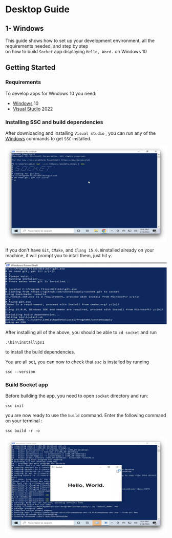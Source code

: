 # Desktop Guide

 ## 1- Windows 

This guide shows how to set up your development environment, all the requirements needed, and step by step  
on how to build `Socket` app displaying `Hello, Word.` on Windows 10

## Getting Started

### Requirements
To develop apps for Windows 10 you need:
* [Windows](https://www.microsoft.com/en-us/windows/) 10
* [Visual Studio](https://visualstudio.microsoft.com/downloads/) 2022

### Installing SSC and build dependencies

After downloading and installing `Visual studio` , you can run any of the [Windows](./guide-fte#install) commands
to get `SSC` installed.  

![](../images/screenshots/ssc-install.png)  


If you don't have `Git`, `CMake`, and `Clang 15.0.0`installed already on your  
machine, it will prompt you to intall them, just hit `y`.  

![](../images/screenshots/git-cmake.png)

After installing all of the above, you should be able to `cd socket` and run   
```
.\bin\install\ps1
```
to install the build dependencies.  

You are all set, you can now to check that `ssc` is installed by 
running 
```
ssc --version
```

### Build Socket app  

Before building the app, you need to open `socket` directory and run:

```
ssc init
```
you are now ready to use the `build` command. Enter the following command on your terminal :
```
ssc build -r -o
```
![](../images/screenshots/app-built.png)